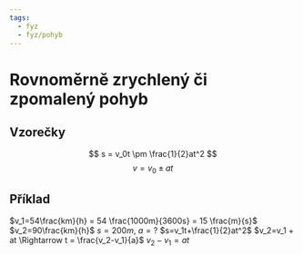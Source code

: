 ```yaml
---
tags:
  - fyz
  - fyz/pohyb
---
```

# Rovnoměrně zrychlený či zpomalený pohyb
## Vzorečky
$$
s = v_0t \pm \frac{1}{2}at^2
$$
$$
v = v_0 \pm at
$$
## Příklad
$v_1=54\frac{km}{h} = 54 \frac{1000m}{3600s} = 15 \frac{m}{s}$
$v_2=90\frac{km}{h}$
$s=200m$, $a=?$
$s=v_1t+\frac{1}{2}at^2$
$v_2=v_1 + at \Rightarrow t = \frac{v_2-v_1}{a}$
$v_2-v_1=at$
